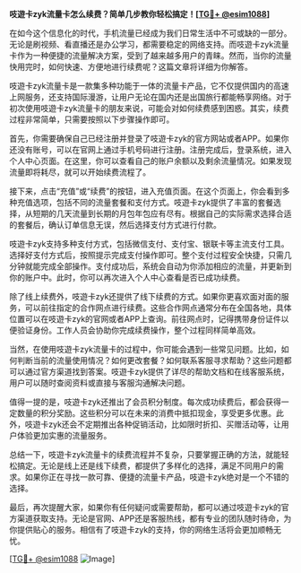 **吱遊卡zyk流量卡怎么续费？简单几步教你轻松搞定！[[TG💪+ @esim1088](https://t.me/s/esim1088)]**

在如今这个信息化的时代，手机流量已经成为我们日常生活中不可或缺的一部分。无论是刷视频、看直播还是办公学习，都需要稳定的网络支持。而吱遊卡zyk流量卡作为一种便捷的流量解决方案，受到了越来越多用户的青睐。然而，当你的流量快用完时，如何快速、方便地进行续费呢？这篇文章将详细为你解答。

吱遊卡zyk流量卡是一款集多种功能于一体的流量卡产品，它不仅提供国内的高速上网服务，还支持国际漫游，让用户无论在国内还是出国旅行都能畅享网络。对于初次使用吱遊卡zyk流量卡的朋友来说，可能会对如何续费感到困惑。其实，续费过程非常简单，只需要按照以下步骤操作即可。

首先，你需要确保自己已经注册并登录了吱遊卡zyk的官方网站或者APP。如果你还没有账号，可以在官网上通过手机号码进行注册。注册完成后，登录系统，进入个人中心页面。在这里，你可以查看自己的账户余额以及剩余流量情况。如果发现流量即将耗尽，就可以开始续费流程了。

接下来，点击“充值”或“续费”的按钮，进入充值页面。在这个页面上，你会看到多种充值选项，包括不同的流量套餐和支付方式。吱遊卡zyk提供了丰富的套餐选择，从短期的几天流量到长期的月包年包应有尽有。根据自己的实际需求选择合适的套餐后，确认订单信息无误，然后选择支付方式进行付款。

吱遊卡zyk支持多种支付方式，包括微信支付、支付宝、银联卡等主流支付工具。选择好支付方式后，按照提示完成支付操作即可。整个支付过程安全快捷，只需几分钟就能完成全部操作。支付成功后，系统会自动为你添加相应的流量，并更新到你的账户中。此时，你可以再次进入个人中心查看是否已成功续费。

除了线上续费外，吱遊卡zyk还提供了线下续费的方式。如果你更喜欢面对面的服务，可以前往指定的合作网点进行续费。这些合作网点通常分布在全国各地，具体位置可以在吱遊卡zyk的官网或者APP上查询。前往网点时，记得携带身份证件以便验证身份。工作人员会协助你完成续费操作，整个过程同样简单高效。

当然，在使用吱遊卡zyk流量卡的过程中，你可能会遇到一些常见问题。比如，如何判断当前的流量使用情况？如何更改套餐？如何联系客服寻求帮助？这些问题都可以通过官方渠道找到答案。吱遊卡zyk提供了详尽的帮助文档和在线客服系统，用户可以随时查阅资料或直接与客服沟通解决问题。

值得一提的是，吱遊卡zyk还推出了会员积分制度。每次成功续费后，都会获得一定数量的积分奖励。这些积分可以在未来的消费中抵扣现金，享受更多优惠。此外，吱遊卡zyk还会不定期推出各种促销活动，比如限时折扣、买赠活动等，让用户体验更加实惠的流量服务。

总结一下，吱遊卡zyk流量卡的续费流程并不复杂，只要掌握正确的方法，就能轻松搞定。无论是线上还是线下续费，都提供了多样化的选择，满足不同用户的需求。如果你正在寻找一款可靠、便捷的流量卡产品，吱遊卡zyk绝对是一个不错的选择。

最后，再次提醒大家，如果你有任何疑问或需要帮助，都可以通过吱遊卡zyk的官方渠道获取支持。无论是官网、APP还是客服热线，都有专业的团队随时待命，为你提供贴心的服务。相信有了吱遊卡zyk的支持，你的网络生活将会更加顺畅无忧。

[[TG💪+ @esim1088](https://t.me/s/esim1088) ![Image](https://i.postimg.cc/4NQfJmqS/Snipaste-2025-05-13-00-14-12.png)]